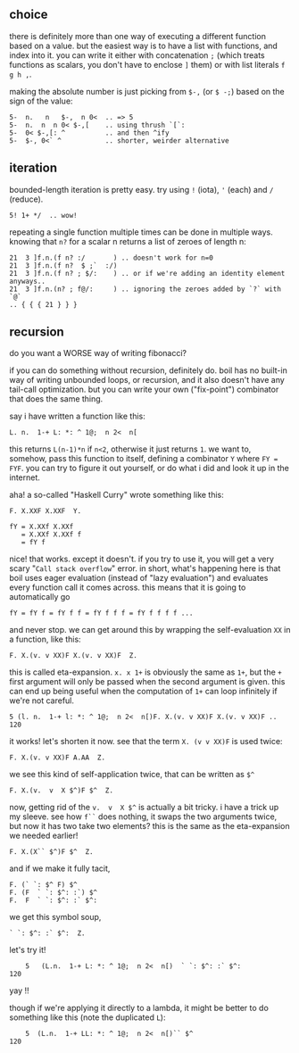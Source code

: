 ## choice
there is definitely more than one way of executing a different function based on a value. but the easiest way is to have a list with functions, and index into it. you can write it either with concatenation `;` (which treats functions as scalars, you don't have to enclose `]` them) or with list literals `f g h ,`.

making the absolute number is just picking from `$-,` (or `$ -;`) based on the sign of the value:

```
5-  n.   n   $-,  n 0<  .. => 5
5-  n.  n  n 0< $-,[    .. using thrush `[`:
5-  0< $-,[: ^          .. and then ^ify
5-  $-, 0<` ^           .. shorter, weirder alternative
```

## iteration
bounded-length iteration is pretty easy. try using `!` (iota), `'` (each) and `/` (reduce).
```
5! 1+ */  .. wow!
```

repeating a single function multiple times can be done in multiple ways. knowing that `n?` for a scalar n returns a list of zeroes of length n:
```
21  3 ]f.n.(f n? :/       ) .. doesn't work for n=0
21  3 ]f.n.(f n?  $ ;`  :/)
21  3 ]f.n.(f n? ; $/:    ) .. or if we're adding an identity element anyways..
21  3 ]f.n.(n? ; f@/:     ) .. ignoring the zeroes added by `?` with `@`
.. { { { 21 } } }
```


## recursion
do you want a WORSE way of writing fibonacci?

if you can do something without recursion, definitely do. boil has no built-in way of writing unbounded loops, or recursion, and it also doesn't have any tail-call optimization. but you can write your own ("fix-point") combinator that does the same thing.

say i have written a function like this:

```
L. n.  1-+ L: *: ^ 1@;  n 2<  n[
```
this returns `L(n-1)*n` if `n<2`, otherwise it just returns `1`. we want to, somehow, pass this function to itself, defining a combinator `Y` where `FY = FYF`. you can try to figure it out yourself, or do what i did and look it up in the internet.

aha! a so-called "Haskell Curry" wrote something like this:
```
F. X.XXF X.XXF  Y.

fY = X.XXf X.XXf
   = X.XXf X.XXf f
   = fY f
```
nice! that works. except it doesn't. if you try to use it, you will get a very scary "`Call stack overflow`" error. in short, what's happening here is that boil uses eager evaluation (instead of "lazy evaluation") and evaluates every function call it comes across. this means that it is going to automatically go
```
fY = fY f = fY f f = fY f f f = fY f f f f ...
```
and never stop. we can get around this by wrapping the self-evaluation `XX` in a function, like this:
```
F. X.(v. v XX)F X.(v. v XX)F  Z.
```
this is called eta-expansion. `x. x 1+` is obviously the same as `1+`, but the `+` first argument will only be passed when the second argument is given. this can end up being useful when the computation of `1+` can loop infinitely if we're not careful.
```
5 (l. n.  1-+ l: *: ^ 1@;  n 2<  n[)F. X.(v. v XX)F X.(v. v XX)F .. 120
```
it works! let's shorten it now. see that the term `X. (v v XX)F` is used twice:
```
F. X.(v. v XX)F A.AA  Z.
```
we see this kind of self-application twice, that can be written as `$^`
```
F. X.(v.  v  X $^)F $^  Z.
```
now, getting rid of the `v.  v  X $^` is actually a bit tricky. i have a trick up my sleeve. see how ``` f`` ``` does nothing, it swaps the two arguments twice, but now it has two take two elements? this is the same as the eta-expansion we needed earlier!
```
F. X.(X`` $^)F $^  Z.
```
and if we make it fully tacit, 
```
F. (` `: $^ F) $^
F. (F  ` `: $^: :`) $^
F.  F  ` `: $^: :` $^:
```
we get this symbol soup,
```
` `: $^: :` $^:  Z.
```
let's try it!
```
    5   (L.n.  1-+ L: *: ^ 1@;  n 2<  n[)  ` `: $^: :` $^:
120
```
yay !!

though if we're applying it directly to a lambda, it might be better to do something like this (note the duplicated `L`):

```
    5  (L.n.  1-+ LL: *: ^ 1@;  n 2<  n[)`` $^
120
```